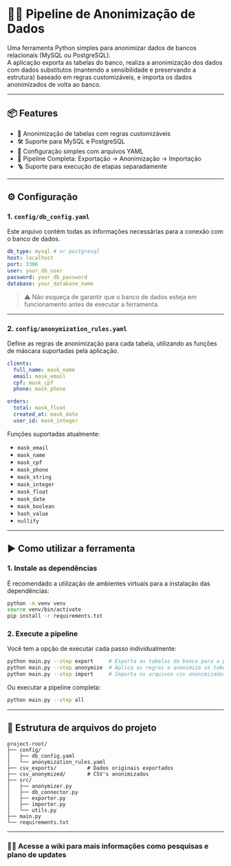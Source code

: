 # 🕵️‍♂️ Pipeline de Anonimização de Dados

Uma ferramenta Python simples para anonimizar dados de bancos relacionais (MySQL ou PostgreSQL).  
A aplicação exporta as tabelas do banco, realiza a anonimização dos dados com dados substitutos (mantendo a sensibilidade e preservando a estrutura) baseado em regras customizáveis, e importa os dados anonimizados de volta ao banco.

---

## 📦 Features

- 🔐 Anonimização de tabelas com regras customizáveis
- 🛠 Suporte para MySQL e PostgreSQL
- 🧾 Configuração simples com arquivos YAML
- 🔄 Pipeline Completa: Exportação → Anonimização → Importação
- :ladder: Suporte para execução de etapas separadamente

---

## ⚙️ Configuração

### 1. `config/db_config.yaml`

Este arquivo contém todas as informações necessárias para a conexão com o banco de dados.

```yaml
db_type: mysql # or postgresql
host: localhost
port: 3306
user: your_db_user
password: your_db_password
database: your_database_name
```

> ⚠️ Não esqueça de garantir que o banco de dados esteja em funcionamento antes de executar a ferramenta.

---

### 2. `config/anonymization_rules.yaml`

Define as regras de anonimização para cada tabela, utilizando as funções de máscara suportadas pela aplicação.

```yaml
clients:
  full_name: mask_name
  email: mask_email
  cpf: mask_cpf
  phone: mask_phone

orders:
  total: mask_float
  created_at: mask_date
  user_id: mask_integer
```

Funções suportadas atualmente:

- `mask_email`
- `mask_name`
- `mask_cpf`
- `mask_phone`
- `mask_string`
- `mask_integer`
- `mask_float`
- `mask_date`
- `mask_boolean`
- `hash_value`
- `nullify`

---

## ▶️ Como utilizar a ferramenta

### 1. Instale as dependências

É recomendado a utilização de ambientes virtuais para a instalação das dependências:

```bash
python -m venv venv
source venv/bin/activate
pip install -r requirements.txt
```

### 2. Execute a pipeline

Você tem a opção de executar cada passo individualmente:

```bash
python main.py --step export     # Exporta as tabelas do banco para a pasta /csv_exports
python main.py --step anonymize  # Aplica as regras e anonimiza as tabelas, o resultado fica na pasta /csv_anonymized
python main.py --step import     # Importa os arquivos csv anonimizados da pasta /csv_anonymized para o banco
```

Ou executar a pipeline completa:

```bash
python main.py --step all
```

---

## 📁 Estrutura de arquivos do projeto

```
project-root/
├── config/
│   ├── db_config.yaml
│   └── anonymization_rules.yaml
├── csv_exports/          # Dados originais exportados
├── csv_anonymized/       # CSV's anonimizados
├── src/
│   ├── anonymizer.py
│   ├── db_connector.py
│   ├── exporter.py
│   ├── importer.py
│   └── utils.py
├── main.py
└── requirements.txt
```

---

### 🕵️‍♂️ Acesse a wiki para mais informações como pesquisas e plano de updates
